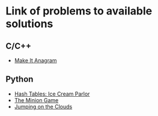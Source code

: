 # Link of problems to available solutions

## C/C++
- [Make It Anagram](https://www.hackerrank.com/challenges/make-it-anagram-mglines/problem)

## Python
- [Hash Tables: Ice Cream Parlor](https://www.hackerrank.com/challenges/ctci-ice-cream-parlor/problem)
- [The Minion Game](https://www.hackerrank.com/challenges/the-minion-game/problem)
- [Jumping on the Clouds](https://www.hackerrank.com/challenges/jumping-on-the-clouds/problem)
